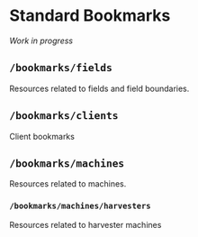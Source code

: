 # Standard Bookmarks

*Work in progress*

## `/bookmarks/fields`
Resources related to fields and field boundaries.

## `/bookmarks/clients`
Client bookmarks

## `/bookmarks/machines`
Resources related to machines.

### `/bookmarks/machines/harvesters`
Resources related to harvester machines
